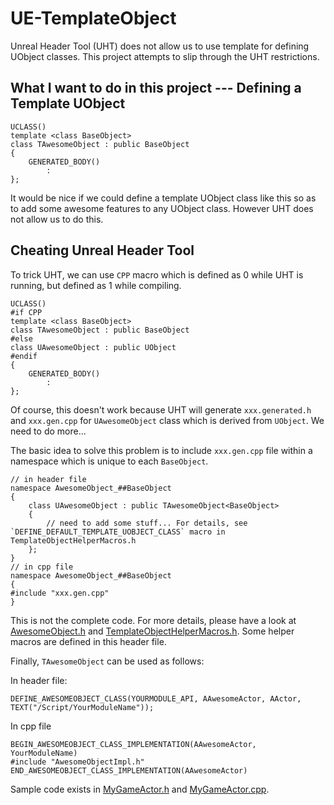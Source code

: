 # UE-TemplateObject
Unreal Header Tool (UHT) does not allow us to use template for defining UObject classes. This project attempts to slip through the UHT restrictions.

## What I want to do in this project --- Defining a Template UObject
```
UCLASS()
template <class BaseObject>
class TAwesomeObject : public BaseObject
{
    GENERATED_BODY()
        :
};
```
It would be nice if we could define a template UObject class like this so as to add some awesome features to any UObject class. However UHT does not allow us to do this.

## Cheating Unreal Header Tool
To trick UHT, we can use `CPP` macro which is defined as 0 while UHT is running, but defined as 1 while compiling.
```
UCLASS()
#if CPP
template <class BaseObject>
class TAwesomeObject : public BaseObject
#else
class UAwesomeObject : public UObject
#endif
{
    GENERATED_BODY()
        :
};
```
Of course, this doesn't work because UHT will generate `xxx.generated.h` and `xxx.gen.cpp` for `UAwesomeObject` class which is derived from `UObject`. We need to do more...

The basic idea to solve this problem is to include `xxx.gen.cpp` file within a namespace which is unique to each `BaseObject`.
```
// in header file
namespace AwesomeObject_##BaseObject
{
    class UAwesomeObject : public TAwesomeObject<BaseObject>
    {
        // need to add some stuff... For details, see `DEFINE_DEFAULT_TEMPLATE_UOBJECT_CLASS` macro in TemplateObjectHelperMacros.h
    };
}
// in cpp file
namespace AwesomeObject_##BaseObject
{
#include "xxx.gen.cpp"
}
```
This is not the complete code. For more details, please have a look at [AwesomeObject.h](Plugins/AwesomePlugin/Source/AwesomePlugin/Public/AwesomeObject.h) and [TemplateObjectHelperMacros.h](Plugins/AwesomePlugin/Source/AwesomePlugin/Public/TemplateObjectHelperMacros.h).
Some helper macros are defined in this header file. 

Finally, `TAwesomeObject` can be used as follows:

In header file:
```
DEFINE_AWESOMEOBJECT_CLASS(YOURMODULE_API, AAwesomeActor, AActor, TEXT("/Script/YourModuleName"));
```

In cpp file
```
BEGIN_AWESOMEOBJECT_CLASS_IMPLEMENTATION(AAwesomeActor, YourModuleName)
#include "AwesomeObjectImpl.h"
END_AWESOMEOBJECT_CLASS_IMPLEMENTATION(AAwesomeActor)
```
Sample code exists in [MyGameActor.h](Source/TemplateUObject/MyGameActor.h) and [MyGameActor.cpp](Source/TemplateUObject/MyGameActor.cpp).
